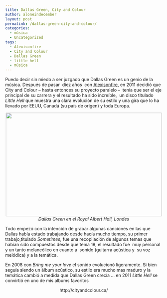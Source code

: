 ```yaml
---
title: Dallas Green, City and Colour
author: aloneindecember
layout: post
permalink: /dallas-green-city-and-colour/
categories:
  - música
  - Uncategorized
tags:
  - Alexisonfire
  - City and Colour
  - Dallas Green
  - little hell
  - música
---
```

Puedo decir sin miedo a ser juzgado que Dallas Green es un genio de la música. Después de pasar  diez años  con [Alexisonfire][1], en 2011 decidió que City and Colour &#8211; hasta entonces su proyecto paralelo &#8211;  tenía que ser el eje principal de su carrera y el resultado ha sido increíble,  un disco titulado *Little Hell* que muestra una clara evolución de su estilo y una gira que lo ha llevado por EEUU, Canadá (su país de origen) y toda Europa.

<p style="text-align: center;">
  <a href="http://cityandcolour.ca"><img class="size-full wp-image-116 aligncenter" title="city and colour at the royal albert hall" alt="" src="http://aloneindecember.com/words/wp-content/uploads/2012/02/city_colour_royal_albert_hall_25_04_11_web-2975.jpg" width="500" height="333" /></a><em>Dallas Green en el Royal Albert Hall, Londes</em>
</p>

Todo empezó con la intención de grabar algunas canciones en las que Dallas había estado trabajando desde hacía mucho tiempo, su primer trabajo,titulado *Sometimes,* fue una recopilación de algunos temas que habían sido compuestos desde que tenía 18, el resultado fue  muy personal y un tanto melancólico en cuanto a  sonido (guitarra acústica y  su voz melódica) y a la temática.

En 2008 con *Bring me your love* el sonido evolucionó ligeramente. Si bien seguía siendo un álbum acústico, su estilo era mucho mas maduro y la temática cambió a medida que Dallas Green crecía &#8230; en 2011 *Little Hell* se convirtió en uno de mis albums favoritos



<p style="text-align: center;">
  http://cityandcolour.ca/
</p>

 [1]: http://www.theonlybandever.com/